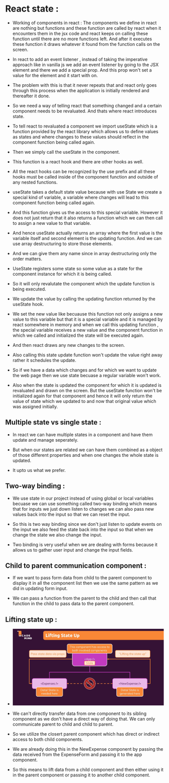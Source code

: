 # React state : 

* Working of components in react : The components we define in react are nothing but functions and these function are called by react when it encounters them in the jsx code and react keeps on calling these function until there are no more functions left. And after it executes these function it draws whatever it found from the function calls on the screen.

* In react to add an event listener , instead of taking the imperative approach like in vanilla js we add an event listener by going to the JSX element and there we add a special prop. And this prop won't set a value for the element and it start with on.


* The problem with this is that it never repeats that and react only goes through this process when the application is initially rendered and thereafter it done.

* So we need a way of telling react that something changed and a certain component needs to be revaluated. And thats where react introduces state.

* To tell react to revaluated a component we import useState which is a function provided by the react library which allows us to define values as states and where changes to these values should reflect in the component function being called again.

* Then we simply call the useState in the component.

* This function is a react hook and there are other hooks as well.

* All the react hooks can be recognized by the use prefix and all these hooks must be called inside of the component function and outside of any nested functions.

* useState takes a default state value because with use State we create a special kind of variable, a variable where changes will lead to this component function being called again.

* And this function gives us the access to this special variable. However it does not just return that it also returns a function which we can then call to assign a new value to that variable.

* And hence useState actually returns an array where the first value is the variable itself and second element is the updating function. And we can use array destructuring to store those elements.

* And we can give them any name since in array destructuring only the order matters.

* UseState registers some state so some value as a state for the component instance for which it is being called.

* So it will only revalutate the component which the update function is being executed.

* We update the value by calling the updating function returned by the useState hook.

* We set the new value like becuause this function not only assigns a new value to this variable but that it is a special variable and it is managed by react somewhere in memory and when we call this updating function , the special variable receives a new value and the component function in which we called and initialized the state will be executed again.

* And then react draws any new changes to the screen.

* Also calling this state update function won't update the value right away rather it schedules the update.

* So if we have a data which changes and for which we want to update the web page then we use state becuase a regular variable won't work.

* Also when the state is updated the component for which it is updated is revaluated and drawn on the screen. But the useState function won't be initialized again for that component and hence it will only return the value of state which we updated to and now that original value which was assigned initially.

## Multiple state vs single state :

* In react we can have multiple states in a component and have them update and manage seperately.

* But when our states are related we can have them combined as a object of those different properties and when one changes the whole state is updated.

* It upto us what we prefer.

## Two-way binding :

* We use state in our project instead of using global or local variables becuase we can use something called two-way binding which means that for inputs we just down listen to changes we can also pass new values back into the input so that we can reset the input.

* So this is two way binding since we don't just listen to update events on the input we also feed the state back into the input so that when we change the state we also change the input.

* Two binding is very useful when we are dealing with forms because it allows us to gather user input and change the input fields.

## Child to parent communication component :

* If we want to pass form data from child to the parent component to display it in all the component list then we use the same pattern as we did in updating form input.

* We can pass a function from the parent to the child and then call that function in the child to pass data to the parent component.

## Lifting state up :

* ![](2022-06-18-01-19-52.png)

* We can't directly transfer data from one component to its sibling component as we don't have a direct way of doing that. We can only communicate parent to child and child to parent.

* So we utilize the closert parent component which has direct or indirect access to both child components.

* We are already doing this in the NewExpense component by passing the data received from the ExpenseForm and passing it to the app component.

* So this means to lift data from a child component and then either using it in the parent component or passing it to another child component. 